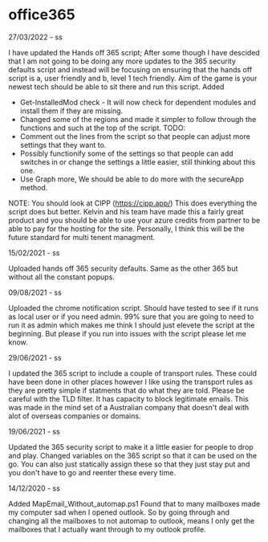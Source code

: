 # office365
27/03/2022 - ss

I have updated the Hands off 365 script; After some though I have descided that I am not going to be doing any more updates to the 365 security defaults script and instead will be focusing on ensuring that the hands off script is a, user friendly and b, level 1 tech friendly. Aim of the game is your newest tech should be able to sit there and run this script. 
Added 
* Get-InstalledMod check - It will now check for dependent modules and install them if they are missing. 
* Changed some of the regions and made it simpler to follow through the functions and such at the top of the script. 
TODO: 
* Comment out the lines from the script so that people can adjust more settings that they want to. 
* Possibly functionify some of the settings so that people can add switches in or change the settings a little easier, still thinking about this one. 
* Use Graph more, We should be able to do more with the secureApp method. 

NOTE: You should look at CIPP (https://cipp.app/) This does everything the script does but better. Kelvin and his team have made this a fairly great product and you should be able to use your azure credits from partner to be able to pay for the hosting for the site. Personally, I think this will be the future standard for multi tenent managment. 

15/02/2021 - ss

Uploaded hands off 365 security defaults. Same as the other 365 but without all the constant popups. 

09/08/2021 - ss

Uploaded the chrome notification script. Should have tested to see if it runs as local user or if you need admin. 99% sure that you are going to need to run it as admin which makes me think I should just elevete the script at the beginning. But please if you run into issues with the script please let me know. 

29/06/2021 - ss

I updated the 365 script to include a couple of transport rules. These could have been done in other places however I like using the transport rules as they are pretty simple if statments that do what they are told. Please be careful with the TLD filter. It has capacity to block legitimate emails. This was made in the mind set of a Australian company that doesn't deal with alot of overseas companies or domains. 

19/06/2021 - ss

Updated the 365 security script to make it a little easier for people to drop and play. 
Changed variables on the 365 script so that it can be used on the go. You can also just statically assign these so that they just stay put and you don't have to go and reenter these every time. 

14/12/2020 - ss

Added MapEmail_Without_automap.ps1
Found that to many mailboxes made my computer sad when I opened outlook. So by going through and changing all the mailboxes to not automap to outlook, means I only get the mailboxes that I actually want through to my outlook profile. 
